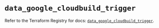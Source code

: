 # `data_google_cloudbuild_trigger`

Refer to the Terraform Registry for docs: [`data_google_cloudbuild_trigger`](https://registry.terraform.io/providers/hashicorp/google/5.22.0/docs/data-sources/cloudbuild_trigger).
